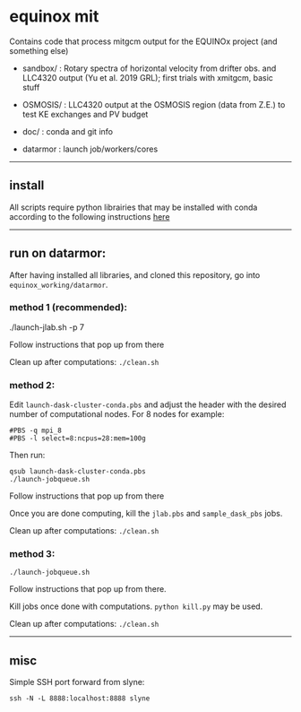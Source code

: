 # equinox mit
Contains code that process mitgcm output for the EQUINOx project (and something else)

- sandbox/ : Rotary spectra of horizontal velocity from drifter obs. and LLC4320 output (Yu et al. 2019 GRL); first trials with xmitgcm, basic stuff

- OSMOSIS/ : LLC4320 output at the OSMOSIS region (data from Z.E.) to test KE exchanges and PV budget

- doc/ : conda and git info

- datarmor : launch job/workers/cores

---
## install

All scripts require python librairies that may be installed with conda according to the following instructions [here](https://github.com/apatlpo/mit_equinox/blob/master/doc/CONDA.md)

---
## run on datarmor:

After having installed all libraries, and cloned this repository, go into `equinox_working/datarmor`.

### method 1 (recommended):

./launch-jlab.sh -p 7

Follow instructions that pop up from there

Clean up after computations: `./clean.sh`

### method 2:

Edit `launch-dask-cluster-conda.pbs` and adjust the header with the desired number of computational nodes.
For 8 nodes for example:
```
#PBS -q mpi_8
#PBS -l select=8:ncpus=28:mem=100g
```
Then run:
```
qsub launch-dask-cluster-conda.pbs
./launch-jobqueue.sh
```

Follow instructions that pop up from there

Once you are done computing, kill the `jlab.pbs` and `sample_dask_pbs` jobs.

Clean up after computations: `./clean.sh`

### method 3:

```
./launch-jobqueue.sh
```

Follow instructions that pop up from there.

Kill jobs once done with computations. 
`python kill.py` may be used.

Clean up after computations: `./clean.sh`



---
## misc

Simple SSH port forward from slyne:
```
ssh -N -L 8888:localhost:8888 slyne
```

